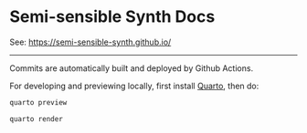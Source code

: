 # Semi-sensible Synth Docs

See: https://semi-sensible-synth.github.io/

----

Commits are automatically built and deployed by Github Actions.

For developing and previewing locally, first install [Quarto](https://quarto.org/), then do:

```bash
quarto preview

quarto render
```